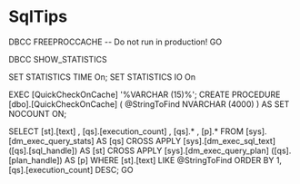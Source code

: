 # SqlTips

DBCC FREEPROCCACHE -- Do not run in production!
GO 

DBCC SHOW_STATISTICS

 SET STATISTICS TIME On;
 SET STATISTICS IO On

 EXEC [QuickCheckOnCache] '%VARCHAR (15)%';
 CREATE PROCEDURE [dbo].[QuickCheckOnCache]
(
    @StringToFind   NVARCHAR (4000)
)
AS
SET NOCOUNT ON;

SELECT [st].[text]
	, [qs].[execution_count]
	, [qs].*
	, [p].* 
FROM [sys].[dm_exec_query_stats] AS [qs] 
	CROSS APPLY [sys].[dm_exec_sql_text] 
		([qs].[sql_handle]) AS [st]
	CROSS APPLY [sys].[dm_exec_query_plan] 
		([qs].[plan_handle]) AS [p]
WHERE [st].[text] LIKE @StringToFind
ORDER BY 1, [qs].[execution_count] DESC;
GO